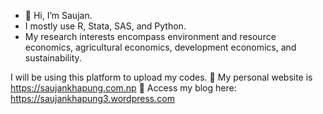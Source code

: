 - 👋 Hi, I’m Saujan.
-  I mostly use R, Stata, SAS, and Python.
- My research interests encompass environment and resource economics, agricultural economics, development economics, and sustainability.

I will be using this platform to upload my codes. 
👀 My personal website is https://saujankhapung.com.np 
👀 Access my blog here: https://saujankhapung3.wordpress.com
